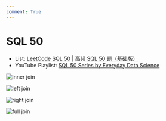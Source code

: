 ```yaml
---
comment: True
---
```


# SQL 50

-   List: [LeetCode SQL 50](https://leetcode.com/studyplan/top-sql-50/) | [高频 SQL 50 题（基础版）](https://leetcode.cn/studyplan/sql-free-50/)
-   YouTube Playlist: [SQL 50 Series by Everyday Data Science](https://youtube.com/playlist?list=PLtfxzVLWb-B-aQ1U1AaOA8LBrCoE-3TX2&si=w6jfUlHL1EZK2ajn)

![inner join](https://www.w3schools.com/sql/img_inner_join.png)

![left join](https://www.w3schools.com/sql/img_left_join.png)

![right join](https://www.w3schools.com/sql/img_right_join.png)

![full join](https://www.w3schools.com/sql/img_full_outer_join.png)
